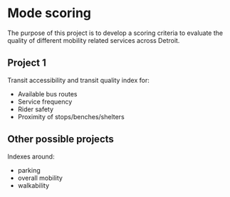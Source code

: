 # Mode scoring

The purpose of this project is to develop a scoring criteria to evaluate the quality of different mobility related services across Detroit. 

## Project 1

Transit accessibility and transit quality index for:

- Available bus routes
- Service frequency
- Rider safety
- Proximity of stops/benches/shelters

## Other possible projects 

Indexes around:
- parking
- overall mobility
- walkability
